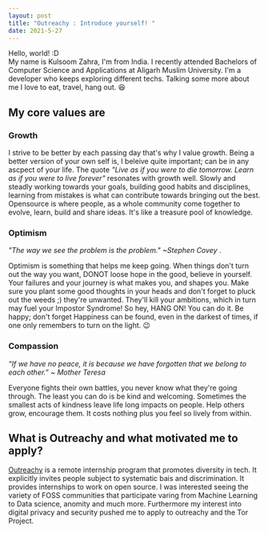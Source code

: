 ```yaml
---
layout: post
title: "Outreachy : Introduce yourself! "
date: 2021-5-27
---
```

Hello, world! :D <br>
My name is Kulsoom Zahra, I'm from India. I recently attended Bachelors of Computer Science and Applications at Aligarh Muslim University.
I'm a developer who keeps exploring different techs. Talking some more about me I love to eat, travel, hang out. &#128518; 
<h2>My core values are </h2>
<h3><strong>Growth</strong></h3> <p> I strive to be better by each passing day that's why I value growth. Being a better version of your own self is, I beleive quite important; can be in any ascpect of your life. The quote <em>"Live as if you were to die tomorrow. Learn as if you were to live forever"</em>  resonates with growth well. Slowly and steadly working towards your goals, building good habits and disciplines, learning from mistakes is what can contribute towards bringing out the best.
Opensource is where people, as a whole community come together to evolve, learn, build and share ideas. It's like a treasure pool of knowledge.</p>
<h3><strong>Optimism</strong></h3>
<em>"The way we see the problem is the problem."  ~Stephen Covey </em>.
<p> Optimism is something that helps me keep going. When things don't turn out the way you want, DONOT loose hope in the good, believe in yourself. Your failures and your journey is what makes you, and shapes you. Make sure you plant some good thoughts in your heads and don't forget to pluck out the weeds ;) they're unwanted. They'll kill your ambitions, which in turn may fuel your Impostor Syndrome!
So hey, HANG ON! You can do it. 
Be happy; don't forget Happiness can be found, even in the darkest of times, if one only remembers to turn on the light. &#128521</p> 
<h3><strong>Compassion</strong></h3> <em>“If we have no peace, it is because we have forgotten that we belong to each other.”
~ Mother Teresa</em>
<p>
Everyone fights their own battles, you never know what they're going through. The least you can do is be kind and welcoming. Sometimes the smallest acts of kindness leave life long impacts on people. Help others grow, encourage them. It costs nothing plus you feel so lively from within. 
</p>
<h2>What is Outreachy and what motivated me to apply?</h2>
<a href="https://www.outreachy.org/">Outreachy</a> is a remote internship program that promotes diversity in tech. It explicitly invites people subject to systematic bais and discrimination.
It provides internships to work on open source. I was interested seeing the variety of FOSS communities that participate varing from Machine Learning to Data science, anomity and much more. Furthermore my interest into digital privacy and security pushed me to apply to outreachy and the Tor Project.


